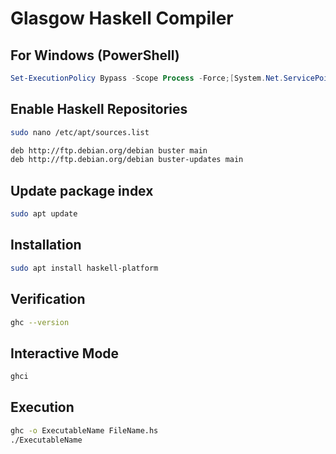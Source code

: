 # Glasgow Haskell Compiler

## For Windows (PowerShell)

```powershell
Set-ExecutionPolicy Bypass -Scope Process -Force;[System.Net.ServicePointManager]::SecurityProtocol = [System.Net.ServicePointManager]::SecurityProtocol -bor 3072; try { Invoke-Command -ScriptBlock ([ScriptBlock]::Create((Invoke-WebRequest https://www.haskell.org/ghcup/sh/bootstrap-haskell.ps1 -UseBasicParsing))) -ArgumentList $true } catch { Write-Error $_ }
```

## Enable Haskell Repositories
```bash
sudo nano /etc/apt/sources.list

deb http://ftp.debian.org/debian buster main
deb http://ftp.debian.org/debian buster-updates main
```
## Update package index

```bash
sudo apt update
```

## Installation

```bash
sudo apt install haskell-platform
```

## Verification

```bash
ghc --version

```

## Interactive Mode

```bash
ghci
```

## Execution

```bash
ghc -o ExecutableName FileName.hs
./ExecutableName
```


